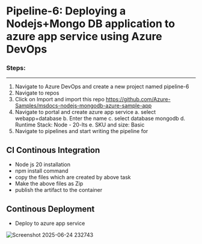 # Pipeline-6: Deploying a Nodejs+Mongo DB application to azure app service using Azure DevOps
### Steps:
---------
1. Navigate to Azure DevOps and create a new project named pipeline-6
2. Navigate to repos
3. Click on Import and import this repo https://github.com/Azure-Samples/msdocs-nodejs-mongodb-azure-sample-app
4. Navigate to portal and create azure app service
	a. select webapp+database
	b. Enter the name
	c. select database mongodb
	d. Runtime Stack: Node - 20-lts
	e. SKU and size: Basic
5. Navigate to pipelines and start writing the pipeline for

## CI Continous Integration
- Node js 20 installation
- npm install command
- copy the files which are created by above task
- Make the above files as Zip
- publish the artifact to the container
## Continous Deployment
- Deploy to azure app service

![Screenshot 2025-06-24 232743](https://github.com/user-attachments/assets/9f2a792d-8748-4743-a663-0e49a41e0218)
